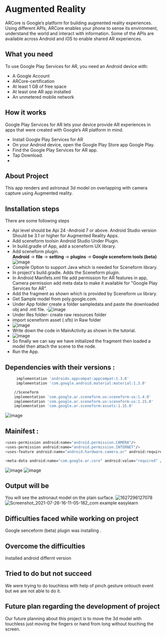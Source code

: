 # Augmented Reality
 ARCore is Google’s platform for building augmented reality experiences. Using different APIs, ARCore enables your phone to sense its environment, understand the world and  interact with information. Some of the APIs are available across Android and iOS to enable shared AR experiences.
 
## What you need
To use Google Play Services for AR, you need an Android device with:

- A Google Account
- ARCore-certification
- At least 1 GB of free space
- At least one AR app installed
- An unmetered mobile network

## How it works
Google Play Services for AR lets your device provide AR experiences in apps that were created with Google’s AR platform in mind.

- Install Google Play Services for AR
- On your Android device, open the Google Play Store app Google Play.
- Find the Google Play Services for AR app.
- Tap Download.
- 
## About Project
This app renders and astronaut 3d model on overlapping with camera capture using Augmented reality.

## Installation steps

There are some following steps 
- Api level should be Api 24 -Android 7 or above. Android Studio version Should be 3.1 or higher for Augmented Reality Apps.
- Add sceneform toolsin Android Studio Under Plugin.
-  In build.gradle of App, add a sceneform UX library.
- Add  sceneform plugin.  
 **Android** → **file**  → **setting** → **plugins**   → **Google sceneform tools (beta)**  
![image](https://user-images.githubusercontent.com/13745937/126976805-c469e414-941b-4862-8c11-9be7eb914e40.png)
- Compile Option to support Java which is needed for Sceneform 
library.
- In project's build.gradle. Adds the Sceneform plugin.
- In Android Manifets.xml file add permission for AR features in app, Camera permission add meta data to make it available for "Google Play Services for AR".
- Add the fragment as shown which is provided by Sceneform ux library.
- Get Sample model from poly.google.com. 
- Under App folder create a folder sampledata and paste the downloaded obj and .mtl file.
-![image](https://user-images.githubusercontent.com/13745937/127138436-238fda64-0e34-45a5-8576-d11f3f62bd7d.png)
- Under Res folder-  create raw resources folder
- import sceneform asset (.sfb)  in Raw folder
- ![image](https://user-images.githubusercontent.com/13745937/127138618-5d57603c-ed2e-405e-b554-155dc1f4009e.png)
- Write down the code in MainActivity as shown in the tutorial.
- ![image](https://user-images.githubusercontent.com/13745937/126975170-ced983b9-08d4-49d5-a37c-1f2d9e289838.png)
- So finally we can say we have initialized the fragment then loaded a model then attach the scene to the node.
- Run the App.

## Dependencies with their versions :
```sh
     implementation 'androidx.appcompat:appcompat:1.3.0'
     implementation 'com.google.android.material:material:1.3.0'
```
```sh
    //Sceneform
    implementation 'com.google.ar.sceneform.ux:sceneform-ux:1.4.0'
    implementation 'com.google.ar.sceneform.ux:sceneform-ux:1.15.0'
    implementation 'com.google.ar.sceneform:assets:1.15.0'
```
![image](https://user-images.githubusercontent.com/13745937/126975384-956ba0b1-7e2c-47c4-a0e4-c9312e84caed.png)
	
## Mainifest :
```sh
<uses-permission android:name="android.permission.CAMERA"/>
<uses-permission android:name="android.permission.INTERNET"/>
<uses-feature android:name="android.hardware.camera.ar" android:required="true" />
```
```sh
<meta-data android:name="com.google.ar.core" android:value="required" />
```
 ![image](https://user-images.githubusercontent.com/13745937/126975549-7d6c4a90-a097-4fad-9499-df3f318b2b35.png)
 ![image](https://user-images.githubusercontent.com/13745937/126975589-6406b531-5cea-4214-8c44-b50379bd136d.png)

## Output will be
You will see the astronaut model on the plain surface.
![1627296127078](https://user-images.githubusercontent.com/13745937/126976597-1291ba82-a906-451e-b92b-acdb3cba766c.jpg)
![Screenshot_2021-07-26-16-11-05-182_com example easylearn](https://user-images.githubusercontent.com/13745937/126976629-7b486f6f-66ad-43c3-9687-ac03ac0abdf3.jpg)

## Difficulties faced while working on project

Google senceform (beta) plugin was installing .


## Overcome the difficulties
Installed android differnt version

## Tried to do but not succeed
We were trying to do touchless with help of pinch gesture ontouch event but we are not able to do it.

## Future plan regarding the development of project
Our future planning  about this project is to move the 3d model with touchless just moving the fingers or hand from long without touching the screen.
